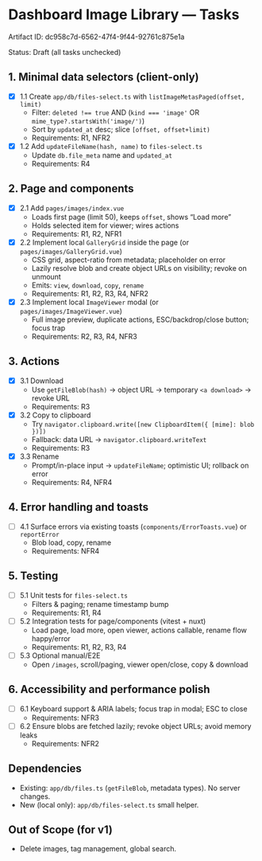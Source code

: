 # Dashboard Image Library — Tasks

Artifact ID: dc958c7d-6562-47f4-9f44-92761c875e1a

Status: Draft (all tasks unchecked)

## 1. Minimal data selectors (client-only)

-   [x] 1.1 Create `app/db/files-select.ts` with `listImageMetasPaged(offset, limit)`
    -   Filter: `deleted !== true` AND (`kind === 'image'` OR `mime_type?.startsWith('image/')`)
    -   Sort by `updated_at` desc; slice `[offset, offset+limit)`
    -   Requirements: R1, NFR2
-   [x] 1.2 Add `updateFileName(hash, name)` to `files-select.ts`
    -   Update `db.file_meta` name and `updated_at`
    -   Requirements: R4

## 2. Page and components

-   [x] 2.1 Add `pages/images/index.vue`
    -   Loads first page (limit 50), keeps `offset`, shows “Load more”
    -   Holds selected item for viewer; wires actions
    -   Requirements: R1, R2, NFR1
-   [x] 2.2 Implement local `GalleryGrid` inside the page (or `pages/images/GalleryGrid.vue`)
    -   CSS grid, aspect-ratio from metadata; placeholder on error
    -   Lazily resolve blob and create object URLs on visibility; revoke on unmount
    -   Emits: `view`, `download`, `copy`, `rename`
    -   Requirements: R1, R2, R3, R4, NFR2
-   [x] 2.3 Implement local `ImageViewer` modal (or `pages/images/ImageViewer.vue`)
    -   Full image preview, duplicate actions, ESC/backdrop/close button; focus trap
    -   Requirements: R2, R3, R4, NFR3

## 3. Actions

-   [x] 3.1 Download
    -   Use `getFileBlob(hash)` -> object URL -> temporary `<a download>` -> revoke URL
    -   Requirements: R3
-   [x] 3.2 Copy to clipboard
    -   Try `navigator.clipboard.write([new ClipboardItem({ [mime]: blob })])`
    -   Fallback: data URL -> `navigator.clipboard.writeText`
    -   Requirements: R3
-   [x] 3.3 Rename
    -   Prompt/in-place input -> `updateFileName`; optimistic UI; rollback on error
    -   Requirements: R4, NFR4

## 4. Error handling and toasts

-   [ ] 4.1 Surface errors via existing toasts (`components/ErrorToasts.vue`) or `reportError`
    -   Blob load, copy, rename
    -   Requirements: NFR4

## 5. Testing

-   [ ] 5.1 Unit tests for `files-select.ts`
    -   Filters & paging; rename timestamp bump
    -   Requirements: R1, R4
-   [ ] 5.2 Integration tests for page/components (vitest + nuxt)
    -   Load page, load more, open viewer, actions callable, rename flow happy/error
    -   Requirements: R1, R2, R3, R4
-   [ ] 5.3 Optional manual/E2E
    -   Open `/images`, scroll/paging, viewer open/close, copy & download

## 6. Accessibility and performance polish

-   [ ] 6.1 Keyboard support & ARIA labels; focus trap in modal; ESC to close
    -   Requirements: NFR3
-   [ ] 6.2 Ensure blobs are fetched lazily; revoke object URLs; avoid memory leaks
    -   Requirements: NFR2

## Dependencies

-   Existing: `app/db/files.ts` (`getFileBlob`, metadata types). No server changes.
-   New (local only): `app/db/files-select.ts` small helper.

## Out of Scope (for v1)

-   Delete images, tag management, global search.
